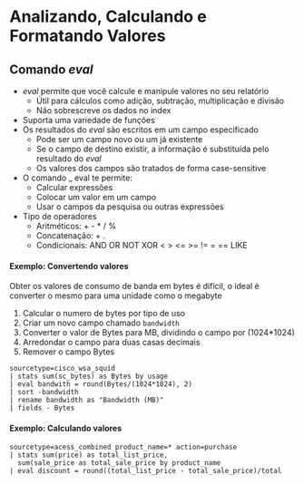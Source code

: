 # Analizando, Calculando e Formatando Valores

## Comando _eval_

* _eval_ permite que você calcule e manipule valores no seu relatório
	* Útil para cálculos como adição, subtração, multiplicação e divisão
	* Não sobrescreve os dados no index
* Suporta uma variedade de funções
*  Os resultados do _eval_ são escritos em um campo especificado
	* Pode ser um campo novo ou um já existente
	* Se o campo de destino existir, a informação é substituída pelo resultado do _eval_
	* Os valores dos campos são tratados de forma case-sensitive
* O comando _ eval te permite:
	* Calcular expressões
	* Colocar um valor em um campo
	* Usar o campos da pesquisa ou outras expressões
* Tipo de operadores
	* Aritméticos:  + - * / %
	*  Concatenação: + .
	* Condicionais: AND OR NOT XOR < > <= >= != = == LIKE
#### Exemplo: Convertendo valores
Obter os valores de consumo de banda em bytes é difícil, o ideal é converter o mesmo para uma unidade como o megabyte
1. Calcular o numero de bytes por tipo de uso
2. Criar um novo campo chamado `bandwidth`
3. Converter o valor de Bytes para MB, dividindo o campo por (1024*1024)
4. Arredondar o campo para duas casas decimais
5. Remover o campo Bytes
```
sourcetype=cisco_wsa_squid
| stats sum(sc_bytes) as Bytes by usage
| eval bandwith = round(Bytes/(1024*1024), 2)
| sort -bandwidth
| rename bandwidth as "Bandwidth (MB)"
| fields - Bytes
```
#### Exemplo: Calculando valores

```
sourcetype=acess_combined product_name=* action=purchase
| stats sum(price) as total_list_price,
  sum(sale_price as total_sale_price by product_name
| eval discount = round((total_list_price - total_sale_price)/total
```
<!--stackedit_data:
eyJoaXN0b3J5IjpbLTE0OTIwNjM0MTIsMTk4ODY3ODU4MF19
-->